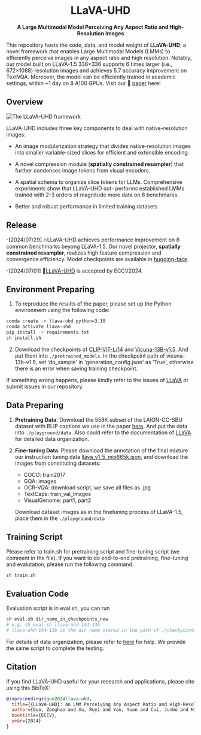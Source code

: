 <div align="center">
  
# LLaVA-UHD

**A Large Multimodal Model Perceiving Any Aspect Ratio and High-Resolution Images**
</div>

This repository hosts the code, data, and model weight of **LLaVA-UHD**, a novel framework that enables Large Multimodal Models (LMMs) to efficiently perceive images in any aspect ratio and high resolution. Notably, our model built on LLaVA-1.5 336×336 supports 6 times
larger (i.e., 672×1088) resolution images and achieves 5.7 accuracy improvement on TextVQA. Moreover, the model can be efficiently trained in academic settings, within ~1 day on 8 A100 GPUs. Visit our 📃 [paper](https://www.ecva.net/papers/eccv_2024/papers_ECCV/papers/11080.pdf) here!


## Overview

![The LLaVA-UHD framework](LLaVA-UHD.jpg)

LLaVA-UHD includes three key components to deal with native-resolution images: 

-  An image modularization strategy that divides native-resolution images into smaller variable-sized
slices for efficient and extensible encoding.

-  A novel compression module (**spatially constrained resampler**) that further condenses image tokens from visual encoders.

-  A spatial schema to organize
slice tokens for LLMs. Comprehensive experiments show that LLaVA-UHD out-
performs established LMMs trained with 2-3 orders of magnitude more data on
8 benchmarks. 
-  Better and robust performance in limited training datasets

## Release
-[2024/07/29] 🔥LLaVA-UHD achieves performance improvement on 8 common benchmarks beyong LLaVA-1.5. 
              Our novel projector, **spatially constrained resampler**, realizes high feature compression and convergence efficiency. 
              Model checkpoints are available in [hugging-face](https://huggingface.co/guozonghao96/llava-uhd-144-13b).

-[2024/07/01] 📢[LLaVA-UHD](https://www.ecva.net/papers/eccv_2024/papers_ECCV/papers/11080.pdf) is accepted by ECCV2024.

## Environment Preparing
1. To reproduce the results of the paper, please set up the Python environment using the following code:
```bash
conda create -n llava-uhd python=3.10
conda activate llava-uhd
pip install -r requirements.txt
sh install.sh
```

2. Download the checkpoints of [CLIP-ViT-L/14](https://huggingface.co/openai/clip-vit-large-patch14-336) 
   and [Vicuna-13B-v1.5](https://huggingface.co/lmsys/vicuna-13b-v1.5). And put them into ```./pretrained_models```. In the checkpoint path of vicuna-13b-v1.5, set 'do_sample' in 'generation_config.json' as 'True', otherwise there is an error when saving training checkpoint.

If something wrong happens, please kindly refer to the issues of [LLaVA](https://github.com/haotian-liu/LLaVA/issues) 
or submit issues in our repository.

## Data Preparing
1. **Pretraining Data**: Download the 558K subset of the LAION-CC-SBU dataset with BLIP captions we use in the paper [here](https://huggingface.co/datasets/liuhaotian/LLaVA-Pretrain).
And put the data into ```./playground/data```. Also could refer to the documentation of [LLaVA](https://github.com/haotian-liu/LLaVA) for detailed data organization.
2. **Fine-tuning Data**: Please download the annotation of the final mixture our instruction tuning data [llava_v1_5_mix665k.json](https://huggingface.co/datasets/liuhaotian/LLaVA-Instruct-150K/blob/main/llava_v1_5_mix665k.json), and download the images from constituting datasets:
    - COCO: train2017
    - GQA: images
    - OCR-VQA: download script, we save all files as .jpg
    - TextCaps: train_val_images
    - VisualGenome: part1, part2

    Download dataset images as in the finetuning process of LLaVA-1.5, place them in the ```./playground/data```
## Training Script
Please refer to train.sh for pretraining script and fine-tuning script (we comment in the file). 
If you want to do end-to-end pretraining, fine-tuning and evalutation, please run the following command.

```bash
sh train.sh
```

## Evaluation Code
Evaluation script is in eval.sh, you can run 
```bash
sh eval.sh dir_name_in_checkpoints_new
# e.g. sh eval.sh llava-uhd-144-13b
# llava-uhd-144-13b is the dir_name stored in the path of ./checkpoints_new
```
For details of data organization, please refer to [here](https://github.com/haotian-liu/LLaVA/blob/main/docs/Evaluation.md) for help. 
We provide the same script to complete the testing.

## Citation

If you find LLaVA-UHD useful for your research and applications, please cite using this BibTeX:
```bibtex
@inproceedings{guo2024llava-uhd,
  title={{LLaVA-UHD}: an LMM Perceiving Any Aspect Ratio and High-Resolution Images},
  author={Guo, Zonghao and Xu, Ruyi and Yao, Yuan and Cui, Junbo and Ni, Zanlin and Ge, Chunjiang and Chua, Tat-Seng and Liu, Zhiyuan and Huang, Gao},
  booktitle={ECCV},
  year={2024}
}
```

